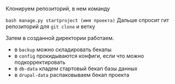 Клонируем репозиторий, в нем команду

`bash manage.py startproject (имя проекта)`
Дальше спросит гит репозиторий для `git clone` и ветку

Затем в созданной директории работаем.

- в `backup` можно складировать бекапы
- в `config` прокидываются конфиги, если что можно подкорректировать
- в `db-data` кладем стартовый бекап базы данных
- в `drupal-data` распаковываем бекап проекта
